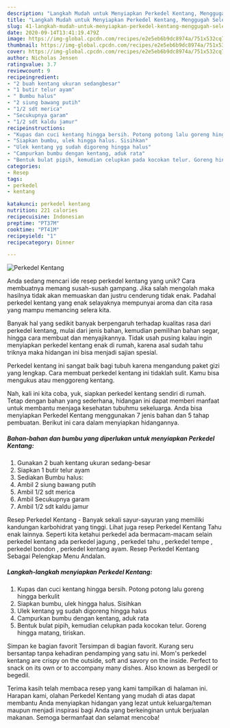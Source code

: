 ```yaml
---
description: "Langkah Mudah untuk Menyiapkan Perkedel Kentang, Menggugah Selera"
title: "Langkah Mudah untuk Menyiapkan Perkedel Kentang, Menggugah Selera"
slug: 41-langkah-mudah-untuk-menyiapkan-perkedel-kentang-menggugah-selera
date: 2020-09-14T13:41:19.479Z
image: https://img-global.cpcdn.com/recipes/e2e5eb6b9dc8974a/751x532cq70/perkedel-kentang-foto-resep-utama.jpg
thumbnail: https://img-global.cpcdn.com/recipes/e2e5eb6b9dc8974a/751x532cq70/perkedel-kentang-foto-resep-utama.jpg
cover: https://img-global.cpcdn.com/recipes/e2e5eb6b9dc8974a/751x532cq70/perkedel-kentang-foto-resep-utama.jpg
author: Nicholas Jensen
ratingvalue: 3.7
reviewcount: 9
recipeingredient:
- "2 buah kentang ukuran sedangbesar"
- "1 butir telur ayam"
- " Bumbu halus"
- "2 siung bawang putih"
- "1/2 sdt merica"
- "Secukupnya garam"
- "1/2 sdt kaldu jamur"
recipeinstructions:
- "Kupas dan cuci kentang hingga bersih. Potong potong lalu goreng hingga berkulit"
- "Siapkan bumbu, ulek hingga halus. Sisihkan"
- "Ulek kentang yg sudah digoreng hingga halus"
- "Campurkan bumbu dengan kentang, aduk rata"
- "Bentuk bulat pipih, kemudian celupkan pada kocokan telur. Goreng hingga matang, tiriskan."
categories:
- Resep
tags:
- perkedel
- kentang

katakunci: perkedel kentang 
nutrition: 221 calories
recipecuisine: Indonesian
preptime: "PT37M"
cooktime: "PT41M"
recipeyield: "1"
recipecategory: Dinner

---
```



![Perkedel Kentang](https://img-global.cpcdn.com/recipes/e2e5eb6b9dc8974a/751x532cq70/perkedel-kentang-foto-resep-utama.jpg)

Anda sedang mencari ide resep perkedel kentang yang unik? Cara membuatnya memang susah-susah gampang. Jika salah mengolah maka hasilnya tidak akan memuaskan dan justru cenderung tidak enak. Padahal perkedel kentang yang enak selayaknya mempunyai aroma dan cita rasa yang mampu memancing selera kita.

Banyak hal yang sedikit banyak berpengaruh terhadap kualitas rasa dari perkedel kentang, mulai dari jenis bahan, kemudian pemilihan bahan segar, hingga cara membuat dan menyajikannya. Tidak usah pusing kalau ingin menyiapkan perkedel kentang enak di rumah, karena asal sudah tahu triknya maka hidangan ini bisa menjadi sajian spesial.

Perkedel kentang ini sangat baik bagi tubuh karena mengandung paket gizi yang lengkap. Cara membuat perkedel kentang ini tidaklah sulit. Kamu bisa mengukus atau menggoreng kentang.


Nah, kali ini kita coba, yuk, siapkan perkedel kentang sendiri di rumah. Tetap dengan bahan yang sederhana, hidangan ini dapat memberi manfaat untuk membantu menjaga kesehatan tubuhmu sekeluarga. Anda bisa menyiapkan Perkedel Kentang menggunakan 7 jenis bahan dan 5 tahap pembuatan. Berikut ini cara dalam menyiapkan hidangannya.

<!--inarticleads1-->

##### Bahan-bahan dan bumbu yang diperlukan untuk menyiapkan Perkedel Kentang:

1. Gunakan 2 buah kentang ukuran sedang-besar
1. Siapkan 1 butir telur ayam
1. Sediakan  Bumbu halus:
1. Ambil 2 siung bawang putih
1. Ambil 1/2 sdt merica
1. Ambil Secukupnya garam
1. Ambil 1/2 sdt kaldu jamur


Resep Perkedel Kentang - Banyak sekali sayur-sayuran yang memiliki kandungan karbohidrat yang tinggi. Lihat juga resep Perkedel Kentang Tahu enak lainnya. Seperti kita ketahui perkedel ada bermacam-macam selain perkedel kentang ada perkedel jagung , perkedel tahu , perkedel tempe , perkedel bondon , perkedel kentang ayam. Resep Perkedel Kentang Sebagai Pelengkap Menu Andalan. 

<!--inarticleads2-->

##### Langkah-langkah menyiapkan Perkedel Kentang:

1. Kupas dan cuci kentang hingga bersih. Potong potong lalu goreng hingga berkulit
1. Siapkan bumbu, ulek hingga halus. Sisihkan
1. Ulek kentang yg sudah digoreng hingga halus
1. Campurkan bumbu dengan kentang, aduk rata
1. Bentuk bulat pipih, kemudian celupkan pada kocokan telur. Goreng hingga matang, tiriskan.


Simpan ke bagian favorit Tersimpan di bagian favorit. Kurang seru bersantap tanpa kehadiran pendamping yang satu ini. Mom&#39;s perkedel kentang are crispy on the outside, soft and savory on the inside. Perfect to snack on its own or to accompany many dishes. Also known as bergedil or begedil. 

Terima kasih telah membaca resep yang kami tampilkan di halaman ini. Harapan kami, olahan Perkedel Kentang yang mudah di atas dapat membantu Anda menyiapkan hidangan yang lezat untuk keluarga/teman maupun menjadi inspirasi bagi Anda yang berkeinginan untuk berjualan makanan. Semoga bermanfaat dan selamat mencoba!
